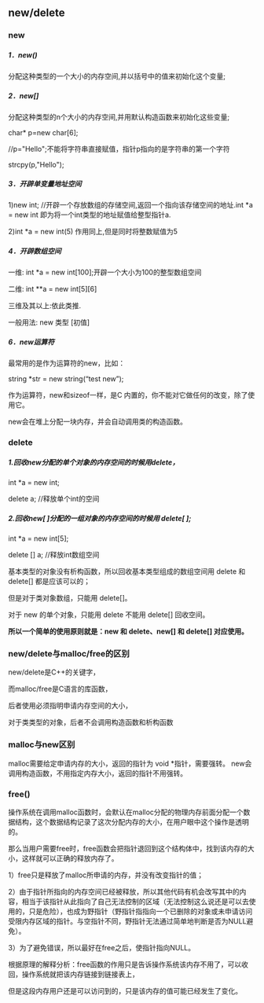 ## new/delete

### new

##### 1．new() 

分配这种类型的一个大小的内存空间,并以括号中的值来初始化这个变量;

##### 2．new[] 

分配这种类型的n个大小的内存空间,并用默认构造函数来初始化这些变量;

char* p=new char[6];

//p="Hello";不能将字符串直接赋值，指针p指向的是字符串的第一个字符

strcpy(p,"Hello");

##### 3．开辟单变量地址空间

1)new int; //开辟一个存放数组的存储空间,返回一个指向该存储空间的地址.int *a = new int 即为将一个int类型的地址赋值给整型指针a.

2)int *a = new int(5) 作用同上,但是同时将整数赋值为5

##### 4．开辟数组空间

一维: int *a = new int[100];开辟一个大小为100的整型数组空间

二维: int **a = new int\[5][6]

三维及其以上:依此类推.

一般用法: new 类型 [初值]

##### 6．new运算符

最常用的是作为运算符的new，比如：

string *str = new string(“test new”);

作为运算符，new和sizeof一样，是C 内置的，你不能对它做任何的改变，除了使用它。

new会在堆上分配一块内存，并会自动调用类的构造函数。

### delete

##### 1.回收new分配的单个对象的内存空间的时候用delete，

int *a = new int;

delete a; //释放单个int的空间

##### 2.回收new[ ]分配的一组对象的内存空间的时候用 delete[ ];

int *a = new int[5];

delete [] a; //释放int数组空间



基本类型的对象没有析构函数，所以回收基本类型组成的数组空间用 delete 和 delete[] 都是应该可以的；

但是对于类对象数组，只能用 delete[]。

对于 new 的单个对象，只能用 delete 不能用 delete[] 回收空间。

 **所以一个简单的使用原则就是：new 和 delete、new[] 和 delete[] 对应使用。**

### new/delete与malloc/free的区别

new/delete是C++的关键字，

而malloc/free是C语言的库函数，

后者使用必须指明申请内存空间的大小，

对于类类型的对象，后者不会调用构造函数和析构函数

### malloc与new区别

malloc需要给定申请内存的大小，返回的指针为 void *指针，需要强转。
new会调用构造函数，不用指定内存大小，返回的指针不用强转。

### **free()**

操作系统在调用malloc函数时，会默认在malloc分配的物理内存前面分配一个数据结构，这个数据结构记录了这次分配内存的大小，在用户眼中这个操作是透明的。

那么当用户需要free时，free函数会把指针退回到这个结构体中，找到该内存的大小，这样就可以正确的释放内存了。

1）free只是释放了malloc所申请的内存，并没有改变指针的值；

2）由于指针所指向的内存空间已经被释放，所以其他代码有机会改写其中的内容，相当于该指针从此指向了自己无法控制的区域（无法控制这么说还是可以去使用的，只是危险），也成为野指针（野指针指指向一个已删除的对象或未申请访问受限内存区域的指针。与空指针不同，野指针无法通过简单地判断是否为NULL避免）。

3）为了避免错误，所以最好在free之后，使指针指向NULL。

根据原理的解释分析：free函数的作用只是告诉操作系统该内存不用了，可以收回，操作系统就把该内存链接到链接表上，

但是这段内存用户还是可以访问到的，只是该内存的值可能已经发生了变化。